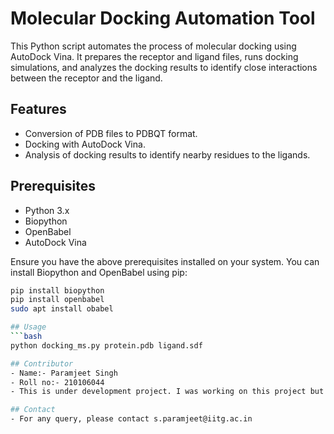 # Molecular Docking Automation Tool

This Python script automates the process of molecular docking using AutoDock Vina. It prepares the receptor and ligand files, runs docking simulations, and analyzes the docking results to identify close interactions between the receptor and the ligand.

## Features

- Conversion of PDB files to PDBQT format.
- Docking with AutoDock Vina.
- Analysis of docking results to identify nearby residues to the ligands.

## Prerequisites

- Python 3.x
- Biopython
- OpenBabel
- AutoDock Vina

Ensure you have the above prerequisites installed on your system. You can install Biopython and OpenBabel using pip:

```bash
pip install biopython
pip install openbabel
sudo apt install obabel

## Usage
```bash
python docking_ms.py protein.pdb ligand.sdf

## Contributor
- Name:- Paramjeet Singh
- Roll no:- 210106044
- This is under development project. I was working on this project but i stopped because of the End Semester exams and i will definetly start working again after endsems.

## Contact
- For any query, please contact s.paramjeet@iitg.ac.in